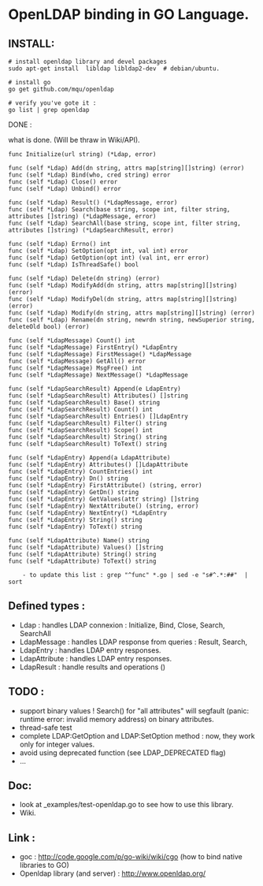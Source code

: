 OpenLDAP binding in GO Language.
====

INSTALL:
----

	# install openldap library and devel packages
	sudo apt-get install  libldap libldap2-dev  # debian/ubuntu.

	# install go
	go get github.com/mqu/openldap

	# verify you've gote it :
	go list | grep openldap

DONE : 

what is done. (Will be thraw in Wiki/API).

	func Initialize(url string) (*Ldap, error) 

	func (self *Ldap) Add(dn string, attrs map[string][]string) (error)
	func (self *Ldap) Bind(who, cred string) error 
	func (self *Ldap) Close() error 
	func (self *Ldap) Unbind() error 

	func (self *Ldap) Result() (*LdapMessage, error) 
	func (self *Ldap) Search(base string, scope int, filter string, attributes []string) (*LdapMessage, error) 
	func (self *Ldap) SearchAll(base string, scope int, filter string, attributes []string) (*LdapSearchResult, error) 

	func (self *Ldap) Errno() int 
	func (self *Ldap) SetOption(opt int, val int) error 
	func (self *Ldap) GetOption(opt int) (val int, err error) 
	func (self *Ldap) IsThreadSafe() bool 

	func (self *Ldap) Delete(dn string) (error)
	func (self *Ldap) ModifyAdd(dn string, attrs map[string][]string) (error)
	func (self *Ldap) ModifyDel(dn string, attrs map[string][]string) (error)
	func (self *Ldap) Modify(dn string, attrs map[string][]string) (error)
	func (self *Ldap) Rename(dn string, newrdn string, newSuperior string, deleteOld bool) (error)

	func (self *LdapMessage) Count() int 
	func (self *LdapMessage) FirstEntry() *LdapEntry 
	func (self *LdapMessage) FirstMessage() *LdapMessage 
	func (self *LdapMessage) GetAll() error 
	func (self *LdapMessage) MsgFree() int
	func (self *LdapMessage) NextMessage() *LdapMessage 

	func (self *LdapSearchResult) Append(e LdapEntry)
	func (self *LdapSearchResult) Attributes() []string
	func (self *LdapSearchResult) Base() string
	func (self *LdapSearchResult) Count() int
	func (self *LdapSearchResult) Entries() []LdapEntry
	func (self *LdapSearchResult) Filter() string
	func (self *LdapSearchResult) Scope() int
	func (self *LdapSearchResult) String() string
	func (self *LdapSearchResult) ToText() string

	func (self *LdapEntry) Append(a LdapAttribute)
	func (self *LdapEntry) Attributes() []LdapAttribute
	func (self *LdapEntry) CountEntries() int 
	func (self *LdapEntry) Dn() string
	func (self *LdapEntry) FirstAttribute() (string, error) 
	func (self *LdapEntry) GetDn() string 
	func (self *LdapEntry) GetValues(attr string) []string 
	func (self *LdapEntry) NextAttribute() (string, error) 
	func (self *LdapEntry) NextEntry() *LdapEntry 
	func (self *LdapEntry) String() string
	func (self *LdapEntry) ToText() string

	func (self *LdapAttribute) Name() string
	func (self *LdapAttribute) Values() []string
	func (self *LdapAttribute) String() string
	func (self *LdapAttribute) ToText() string

		- to update this list : grep "^func" *.go | sed -e "s#^.*:##"  | sort

Defined types :
---

 - Ldap : handles LDAP connexion : Initialize, Bind, Close, Search, SearchAll
 - LdapMessage : handles LDAP response  from queries : Result, Search,
 - LdapEntry : handles LDAP entry responses. 
 - LdapAttribute : handles LDAP entry responses. 
 - LdapResult : handle results and operations ()
 

TODO :
---
 - support binary values ! Search() for "all attributes" will segfault (panic: runtime error: invalid memory address)
   on binary attributes.
 - thread-safe test
 - complete LDAP:GetOption and LDAP:SetOption method : now, they work only for integer values.
 - avoid using deprecated function (see LDAP_DEPRECATED flag)
 - ...

Doc:
---

- look at _examples/test-openldap.go to see how to use this library.
- Wiki.


Link :
---

 - goc : http://code.google.com/p/go-wiki/wiki/cgo (how to bind native libraries to GO)
 - Openldap library (and server) : http://www.openldap.org/

